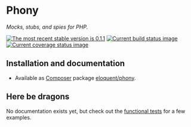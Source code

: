 # Phony

*Mocks, stubs, and spies for PHP.*

[![The most recent stable version is 0.1.1][version-image]][Semantic versioning]
[![Current build status image][build-image]][Current build status]
[![Current coverage status image][coverage-image]][Current coverage status]

[build-image]: http://img.shields.io/travis/eloquent/phony/develop.svg "Current build status for the develop branch"
[Current build status]: https://travis-ci.org/eloquent/phony
[coverage-image]: http://img.shields.io/coveralls/eloquent/phony/develop.svg "Current test coverage for the develop branch"
[Current coverage status]: https://coveralls.io/r/eloquent/phony
[Semantic versioning]: http://semver.org/
[version-image]: http://img.shields.io/:semver-0.1.1-yellow.svg "This project uses semantic versioning"

## Installation and documentation

- Available as [Composer] package [eloquent/phony].

<!--
- [API documentation] available.
-->

[API documentation]: http://lqnt.co/phony/artifacts/documentation/api/
[Composer]: http://getcomposer.org/
[eloquent/phony]: https://packagist.org/packages/eloquent/phony

## Here be dragons

No documentation exists yet, but check out the [functional tests] for a few
examples.

[functional tests]: test/suite/FunctionalTest.php
